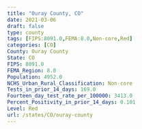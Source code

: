 ```yaml
---
title: "Ouray County, CO"
date: 2021-03-06
draft: false
type: county
tags: [FIPS:8091.0,FEMA:8.0,Non-core,Red]
categories: [CO]
County: Ouray County
State: CO
FIPS: 8091.0
FEMA_Region: 8.0
Population: 4952.0
NCHS_Urban_Rural_Classification: Non-core
Tests_in_prior_14_days: 169.0
Fourteen_day_test_rate_per_100000: 3413.0
Percent_Positivity_in_prior_14_days: 0.101
Level: Red
url: /states/CO/ouray-county
---
```



